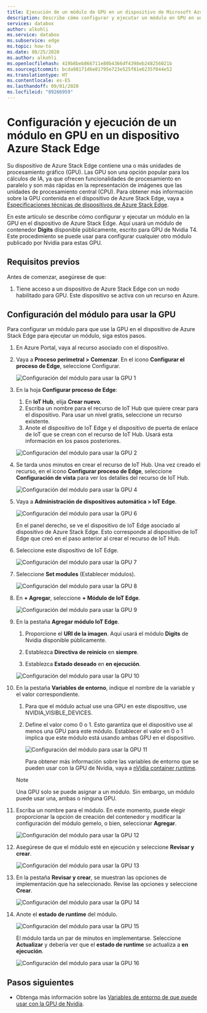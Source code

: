 ```yaml
---
title: Ejecución de un módulo de GPU en un dispositivo de Microsoft Azure Stack Edge con GPU | Microsoft Docs
description: Describe cómo configurar y ejecutar un módulo en GPU en un dispositivo de Azure Stack Edge a través de Azure Portal.
services: databox
author: alkohli
ms.service: databox
ms.subservice: edge
ms.topic: how-to
ms.date: 08/25/2020
ms.author: alkohli
ms.openlocfilehash: 419b8beb866711e80b4366df4398eb248256021b
ms.sourcegitcommit: bcda98171d6e81795e723e525f81e6235f044e52
ms.translationtype: HT
ms.contentlocale: es-ES
ms.lasthandoff: 09/01/2020
ms.locfileid: "89266959"
---
```

# <a name="configure-and-run-a-module-on-gpu-on-azure-stack-edge-device"></a>Configuración y ejecución de un módulo en GPU en un dispositivo Azure Stack Edge

Su dispositivo de Azure Stack Edge contiene una o más unidades de procesamiento gráfico (GPU). Las GPU son una opción popular para los cálculos de IA, ya que ofrecen funcionalidades de procesamiento en paralelo y son más rápidas en la representación de imágenes que las unidades de procesamiento central (CPU). Para obtener más información sobre la GPU contenida en el dispositivo de Azure Stack Edge, vaya a [Especificaciones técnicas de dispositivos de Azure Stack Edge](azure-stack-edge-gpu-technical-specifications-compliance.md).

En este artículo se describe cómo configurar y ejecutar un módulo en la GPU en el dispositivo de Azure Stack Edge. Aquí usará un módulo de contenedor **Digits** disponible públicamente, escrito para GPU de Nvidia T4. Este procedimiento se puede usar para configurar cualquier otro módulo publicado por Nvidia para estas GPU.


## <a name="prerequisites"></a>Requisitos previos

Antes de comenzar, asegúrese de que:

1. Tiene acceso a un dispositivo de Azure Stack Edge con un nodo habilitado para GPU. Este dispositivo se activa con un recurso en Azure.  

## <a name="configure-module-to-use-gpu"></a>Configuración del módulo para usar la GPU

Para configurar un módulo para que use la GPU en el dispositivo de Azure Stack Edge para ejecutar un módulo, siga estos pasos.

1. En Azure Portal, vaya al recurso asociado con el dispositivo. 

2. Vaya a **Proceso perimetral > Comenzar**. En el icono **Configurar el proceso de Edge**, seleccione Configurar.

    ![Configuración del módulo para usar la GPU 1](media/azure-stack-edge-j-series-configure-gpu-modules/configure-compute-1.png)

3. En la hoja **Configurar proceso de Edge**:

    1. En **IoT Hub**, elija **Crear nuevo**.
    2. Escriba un nombre para el recurso de IoT Hub que quiere crear para el dispositivo. Para usar un nivel gratis, seleccione un recurso existente. 
    3. Anote el dispositivo de IoT Edge y el dispositivo de puerta de enlace de IoT que se crean con el recurso de IoT Hub. Usará esta información en los pasos posteriores.

    ![Configuración del módulo para usar la GPU 2](media/azure-stack-edge-j-series-configure-gpu-modules/configure-compute-2.png)

4. Se tarda unos minutos en crear el recurso de IoT Hub. Una vez creado el recurso, en el icono **Configurar proceso de Edge**, seleccione **Configuración de vista** para ver los detalles del recurso de IoT Hub.

    ![Configuración del módulo para usar la GPU 4](media/azure-stack-edge-j-series-configure-gpu-modules/configure-compute-4.png)

5. Vaya a **Administración de dispositivos automática > IoT Edge**.

    ![Configuración del módulo para usar la GPU 6](media/azure-stack-edge-j-series-configure-gpu-modules/configure-gpu-2.png)

    En el panel derecho, se ve el dispositivo de IoT Edge asociado al dispositivo de Azure Stack Edge. Esto corresponde al dispositivo de IoT Edge que creó en el paso anterior al crear el recurso de IoT Hub. 
    
6. Seleccione este dispositivo de IoT Edge.

   ![Configuración del módulo para usar la GPU 7](media/azure-stack-edge-j-series-configure-gpu-modules/configure-gpu-3.png)

7.  Seleccione **Set modules** (Establecer módulos).

    ![Configuración del módulo para usar la GPU 8](media/azure-stack-edge-j-series-configure-gpu-modules/configure-gpu-4.png)

8. En **+ Agregar**, seleccione **+ Módulo de IoT Edge**. 

    ![Configuración del módulo para usar la GPU 9](media/azure-stack-edge-j-series-configure-gpu-modules/configure-gpu-5.png)

9. En la pestaña **Agregar módulo IoT Edge**.

    1. Proporcione el **URI de la imagen**. Aquí usará el módulo **Digits** de Nvidia disponible públicamente. 
    
    2. Establezca **Directiva de reinicio** en **siempre**.
    
    3. Establezca **Estado deseado** en **en ejecución**.
    
    ![Configuración del módulo para usar la GPU 10](media/azure-stack-edge-j-series-configure-gpu-modules/configure-gpu-6.png)

10. En la pestaña **Variables de entorno**, indique el nombre de la variable y el valor correspondiente. 

    1. Para que el módulo actual use una GPU en este dispositivo, use NVIDIA_VISIBLE_DEVICES. 

    2. Define el valor como 0 o 1. Esto garantiza que el dispositivo use al menos una GPU para este módulo. Establecer el valor en 0 o 1 implica que este módulo está usando ambas GPU en el dispositivo.

        ![Configuración del módulo para usar la GPU 11](media/azure-stack-edge-j-series-configure-gpu-modules/configure-gpu-7.png)

        Para obtener más información sobre las variables de entorno que se pueden usar con la GPU de Nvidia, vaya a [nVidia container runtime](https://github.com/NVIDIA/nvidia-container-runtime#environment-variables-oci-spec).

    > [!NOTE]
    > Una GPU solo se puede asignar a un módulo. Sin embargo, un módulo puede usar una, ambas o ninguna GPU. 

11. Escriba un nombre para el módulo. En este momento, puede elegir proporcionar la opción de creación del contenedor y modificar la configuración del módulo gemelo, o bien, seleccionar **Agregar**. 

    ![Configuración del módulo para usar la GPU 12](media/azure-stack-edge-j-series-configure-gpu-modules/configure-gpu-8.png)

12. Asegúrese de que el módulo esté en ejecución y seleccione **Revisar y crear**.    

    ![Configuración del módulo para usar la GPU 13](media/azure-stack-edge-j-series-configure-gpu-modules/configure-gpu-9.png)

13. En la pestaña **Revisar y crear**, se muestran las opciones de implementación que ha seleccionado. Revise las opciones y seleccione **Crear**.
    
    ![Configuración del módulo para usar la GPU 14](media/azure-stack-edge-j-series-configure-gpu-modules/configure-gpu-10.png)

14. Anote el **estado de runtime** del módulo. 
    
    ![Configuración del módulo para usar la GPU 15](media/azure-stack-edge-j-series-configure-gpu-modules/configure-gpu-11.png)

    El módulo tarda un par de minutos en implementarse. Seleccione **Actualizar** y debería ver que el **estado de runtime** se actualiza a **en ejecución**.

    ![Configuración del módulo para usar la GPU 16](media/azure-stack-edge-j-series-configure-gpu-modules/configure-gpu-12.png)


## <a name="next-steps"></a>Pasos siguientes

- Obtenga más información sobre las [Variables de entorno de que puede usar con la GPU de Nvidia](https://github.com/NVIDIA/nvidia-container-runtime#environment-variables-oci-spec).
